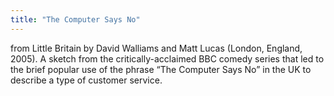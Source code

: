 ```yaml
---
title: "The Computer Says No"
---
```


from Little Britain by David Walliams and Matt Lucas (London, England, 2005). A sketch from the critically-acclaimed BBC comedy series that led to the brief popular use of the phrase “The Computer Says No” in the UK to describe a type of customer service.

